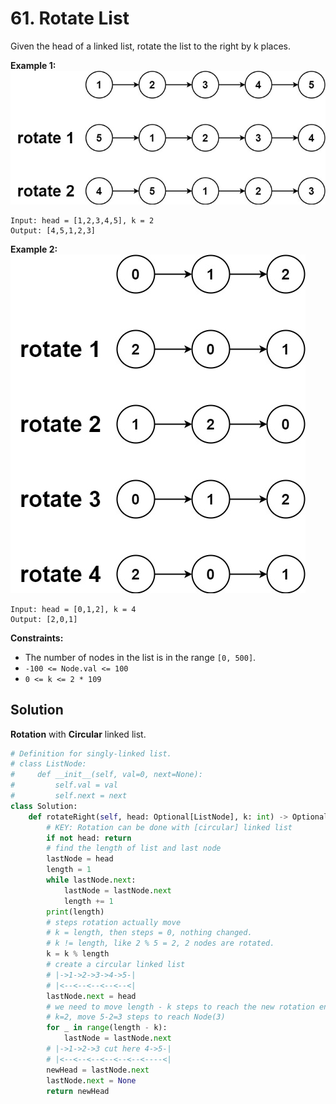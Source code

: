 # 61. Rotate List

Given the head of a linked list, rotate the list to the right by k places.


**Example 1:**
![img_14.png](../../Images/img_14.png)
```
Input: head = [1,2,3,4,5], k = 2
Output: [4,5,1,2,3]
```
**Example 2:**
![img_15.png](../../Images/img_15.png)
```
Input: head = [0,1,2], k = 4
Output: [2,0,1]
```
 

**Constraints:**

* The number of nodes in the list is in the range `[0, 500]`.
* `-100 <= Node.val <= 100`
* `0 <= k <= 2 * 109`

## Solution

**Rotation** with **Circular** linked list.

```python
# Definition for singly-linked list.
# class ListNode:
#     def __init__(self, val=0, next=None):
#         self.val = val
#         self.next = next
class Solution:
    def rotateRight(self, head: Optional[ListNode], k: int) -> Optional[ListNode]:
        # KEY: Rotation can be done with [circular] linked list
        if not head: return
        # find the length of list and last node
        lastNode = head
        length = 1
        while lastNode.next:
            lastNode = lastNode.next
            length += 1
        print(length)
        # steps rotation actually move
        # k = length, then steps = 0, nothing changed.
        # k != length, like 2 % 5 = 2, 2 nodes are rotated.
        k = k % length
        # create a circular linked list
        # |->1->2->3->4->5-|
        # |<--<--<--<--<--<|
        lastNode.next = head
        # we need to move length - k steps to reach the new rotation end
        # k=2, move 5-2=3 steps to reach Node(3)
        for _ in range(length - k):
            lastNode = lastNode.next
        # |->1->2->3 cut here 4->5-|
        # |<--<--<--<--<--<--<----<|
        newHead = lastNode.next
        lastNode.next = None    
        return newHead
```
